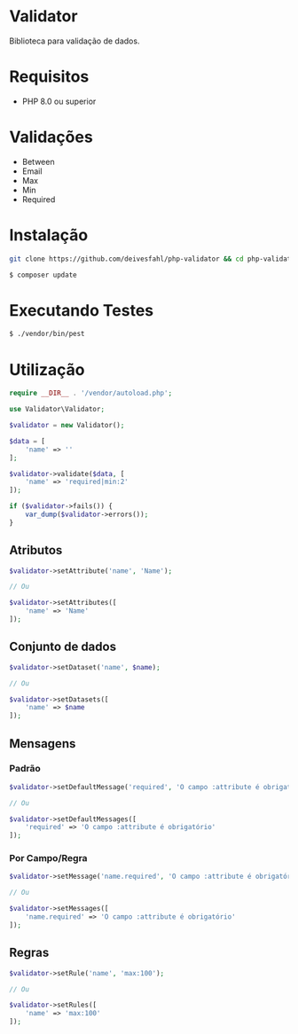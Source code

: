 # Validator

Biblioteca para validação de dados.

# Requisitos

-   PHP 8.0 ou superior

# Validações

-   Between
-   Email
-   Max
-   Min
-   Required

# Instalação

```bash
git clone https://github.com/deivesfahl/php-validator && cd php-validator

$ composer update
```

# Executando Testes

```bash
$ ./vendor/bin/pest
```

# Utilização

```php
require __DIR__ . '/vendor/autoload.php';

use Validator\Validator;

$validator = new Validator();

$data = [
    'name' => ''
];

$validator->validate($data, [
    'name' => 'required|min:2'
]);

if ($validator->fails()) {
    var_dump($validator->errors());
}
```

## Atributos

```php
$validator->setAttribute('name', 'Name');

// Ou

$validator->setAttributes([
    'name' => 'Name'
]);
```

## Conjunto de dados

```php
$validator->setDataset('name', $name);

// Ou

$validator->setDatasets([
    'name' => $name
]);
```

## Mensagens

### Padrão

```php
$validator->setDefaultMessage('required', 'O campo :attribute é obrigatório');

// Ou

$validator->setDefaultMessages([
    'required' => 'O campo :attribute é obrigatório'
]);
```

### Por Campo/Regra

```php
$validator->setMessage('name.required', 'O campo :attribute é obrigatório');

// Ou

$validator->setMessages([
    'name.required' => 'O campo :attribute é obrigatório'
]);
```

## Regras

```php
$validator->setRule('name', 'max:100');

// Ou

$validator->setRules([
    'name' => 'max:100'
]);
```
